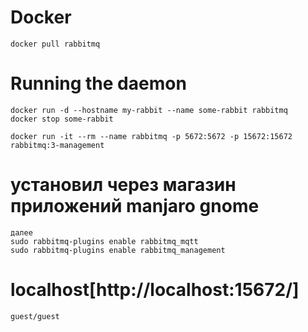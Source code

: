 # Docker
```
docker pull rabbitmq
```

# Running the daemon
```
docker run -d --hostname my-rabbit --name some-rabbit rabbitmq
docker stop some-rabbit

docker run -it --rm --name rabbitmq -p 5672:5672 -p 15672:15672 rabbitmq:3-management
```

# установил через магазин приложений manjaro gnome
```
далее
sudo rabbitmq-plugins enable rabbitmq_mqtt
sudo rabbitmq-plugins enable rabbitmq_management
```

# localhost[http://localhost:15672/]
```
guest/guest
```

